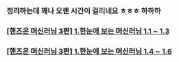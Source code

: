 ### 정리하는데 꽤나 오랜 시간이 걸리네요 ㅎㅎㅎ 하하하

### [[핸즈온 머신러닝 3판] 1.한눈에 보는 머신러닝 1.1 ~ 1.3](https://33gomtaeng.tistory.com/25)

### [[핸즈온 머신러닝 3판] 1.한눈에 보는 머신러닝 1.4 ~ 1.6](https://33gomtaeng.tistory.com/25)

